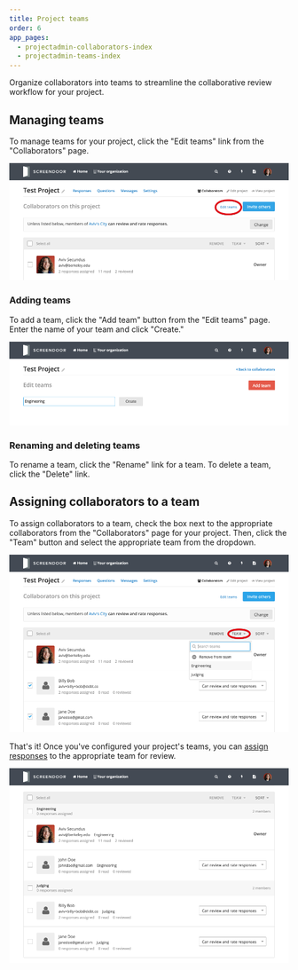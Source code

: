 ```yaml
---
title: Project teams
order: 6
app_pages:
  - projectadmin-collaborators-index
  - projectadmin-teams-index
---
```


Organize collaborators into teams to streamline the collaborative review workflow for your project.

## Managing teams

To manage teams for your project, click the "Edit teams" link from the "Collaborators" page.

![edit teams](../images/edit_teams.png)

### Adding teams

To add a team, click the "Add team" button from the "Edit teams" page. Enter the name of your team and click "Create."

![add team](../images/add_team.png)

### Renaming and deleting teams

To rename a team, click the "Rename" link for a team. To delete a team, click the "Delete" link.

## Assigning collaborators to a team

To assign collaborators to a team, check the box next to the appropriate collaborators from the "Collaborators" page for your project. Then, click the "Team" button and select the appropriate team from the dropdown.

![assign to team](../images/assign_to_team.png)

That's it! Once you've configured your project's teams, you can [assign responses](../responses/sorting_and_filtering_responses.html#assigning-responses) to the appropriate team for review.

![teams](../images/teams.png)
